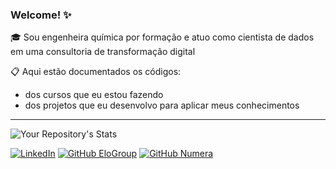 ### Welcome! ✨
🎓 Sou engenheira química por formação e atuo como cientista de dados em uma consultoria de transformação digital

📋 Aqui estão documentados os códigos:
 - dos cursos que eu estou fazendo
 - dos projetos que eu desenvolvo para aplicar meus conhecimentos
 
 ---

<!-- ### 📈 Stats -->
<!-- ![Your Repository's Stats](https://github-readme-stats.vercel.app/api?username=leticiafaria7&show_icons=true&theme=omni&card_width=950px&text_bold=false) -->
![Your Repository's Stats](https://github-readme-stats.vercel.app/api/top-langs/?username=leticiafaria7&theme=omni&layout=default&card_width=1000px)

<!-- ### ↗️ Links -->
[![LinkedIn](https://img.shields.io/badge/linkedin-0A66C2?style=for-the-badge&logo=LinkedIn&logoColor=white)](https://www.linkedin.com/in/leticiaemanuellafaria/) 
[![GitHub EloGroup](https://img.shields.io/badge/github_elogroup-4d4d4d?style=for-the-badge&logo=GitHub&logoColor=white)](https://www.github.com/leticia-elogroup)
[![GitHub Numera](https://img.shields.io/badge/github_numera-4d4d4d?style=for-the-badge&logo=GitHub&logoColor=white)](https://www.github.com/leticiafaria26)
